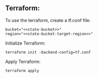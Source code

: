 ## Terraform:

To use the terraform, create a tf.conf file:
```
bucket="<<state-bucket>>"
region="<<state-bucket-target-region>>"
```

Initialize Terraform:
```shell
terraform init -backend-config=tf.conf
```

Apply Terraform:
```shell
terraform apply
```